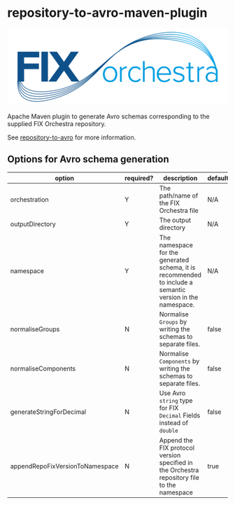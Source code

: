 # repository-to-avro-maven-plugin

![](../FIXorchestraLogo.png)

Apache Maven plugin to generate Avro schemas corresponding to the supplied FIX Orchestra repository.

See [repository-to-avro](../repository-to-avro/readme.md) for more information.

## Options for Avro schema generation 

 |option|required?|description|default|
 |------|---------|-----------|-------|
 |orchestration|Y|The path/name of the FIX Orchestra file|N/A|
 |outputDirectory|Y|The output directory|N/A|
 |namespace|Y|The namespace for the generated schema, it is recommended to include a semantic version in the namespace.|N/A|
 |normaliseGroups|N|Normalise ```Groups``` by writing the schemas to separate files.|false|
 |normaliseComponents|N|Normalise ```Components``` by writing the schemas to separate files.|false|
 |generateStringForDecimal|N|Use Avro ```string``` type for FIX ```Decimal``` Fields instead of ```double```|false|
 |appendRepoFixVersionToNamespace|N|Append the FIX protocol version specified in the Orchestra repository file to the namespace|true|
 
